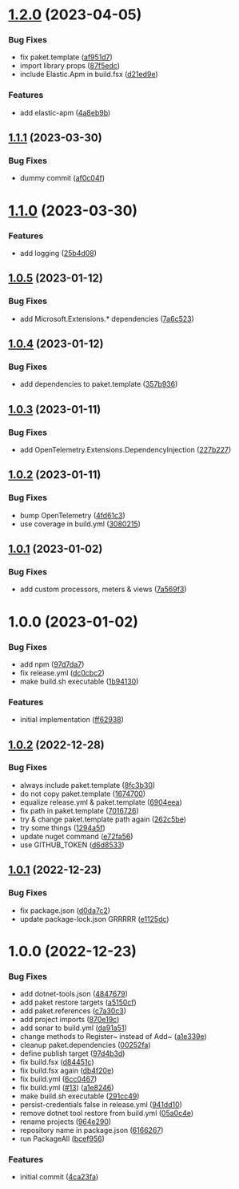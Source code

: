 # [1.2.0](https://github.com/informatievlaanderen/basisregisters-opentelemetry/compare/v1.1.1...v1.2.0) (2023-04-05)


### Bug Fixes

* fix paket.template ([af951d7](https://github.com/informatievlaanderen/basisregisters-opentelemetry/commit/af951d7bab1ab40c4c6d95934b2979fa36391879))
* import library props ([87f5edc](https://github.com/informatievlaanderen/basisregisters-opentelemetry/commit/87f5edc043b2426d2bdce8f9925bafe632c4b9b1))
* include Elastic.Apm in build.fsx ([d21ed9e](https://github.com/informatievlaanderen/basisregisters-opentelemetry/commit/d21ed9e84d205735a02d374a667ddaea08b0ff8b))


### Features

* add elastic-apm ([4a8eb9b](https://github.com/informatievlaanderen/basisregisters-opentelemetry/commit/4a8eb9ba75604526c776b57678bd30a8c41953a3))

## [1.1.1](https://github.com/informatievlaanderen/basisregisters-opentelemetry/compare/v1.1.0...v1.1.1) (2023-03-30)


### Bug Fixes

* dummy commit ([af0c04f](https://github.com/informatievlaanderen/basisregisters-opentelemetry/commit/af0c04f6535de3bf7ee76d0708b521b1f2d1347e))

# [1.1.0](https://github.com/informatievlaanderen/basisregisters-opentelemetry/compare/v1.0.5...v1.1.0) (2023-03-30)


### Features

* add logging ([25b4d08](https://github.com/informatievlaanderen/basisregisters-opentelemetry/commit/25b4d089b1874906fdd7cb5b9a20d89a3d6f255f))

## [1.0.5](https://github.com/informatievlaanderen/basisregisters-opentelemetry/compare/v1.0.4...v1.0.5) (2023-01-12)


### Bug Fixes

* add Microsoft.Extensions.* dependencies ([7a6c523](https://github.com/informatievlaanderen/basisregisters-opentelemetry/commit/7a6c523ebfc9423d33afa698a080d7ebc195e27b))

## [1.0.4](https://github.com/informatievlaanderen/basisregisters-opentelemetry/compare/v1.0.3...v1.0.4) (2023-01-12)


### Bug Fixes

* add dependencies to paket.template ([357b936](https://github.com/informatievlaanderen/basisregisters-opentelemetry/commit/357b9363a6b7e893ff9cb8886ac10b1d8ca2ba5a))

## [1.0.3](https://github.com/informatievlaanderen/basisregisters-opentelemetry/compare/v1.0.2...v1.0.3) (2023-01-11)


### Bug Fixes

* add OpenTelemetry.Extensions.DependencyInjection ([227b227](https://github.com/informatievlaanderen/basisregisters-opentelemetry/commit/227b22761966839a80b5d71a6ad4dc8a3dda66fb))

## [1.0.2](https://github.com/informatievlaanderen/basisregisters-opentelemetry/compare/v1.0.1...v1.0.2) (2023-01-11)


### Bug Fixes

* bump OpenTelemetry ([4fd61c3](https://github.com/informatievlaanderen/basisregisters-opentelemetry/commit/4fd61c32fd2c12e70a6493922922c9ec988ed609))
* use coverage in build.yml ([3080215](https://github.com/informatievlaanderen/basisregisters-opentelemetry/commit/308021567b87d8e98d83d79fcb273ee0dab21db7))

## [1.0.1](https://github.com/informatievlaanderen/basisregisters-opentelemetry/compare/v1.0.0...v1.0.1) (2023-01-02)


### Bug Fixes

* add custom processors, meters & views ([7a569f3](https://github.com/informatievlaanderen/basisregisters-opentelemetry/commit/7a569f35f966aa632aa0439c98a79c9319cdba88))

# 1.0.0 (2023-01-02)


### Bug Fixes

* add npm ([97d7da7](https://github.com/informatievlaanderen/basisregisters-opentelemetry/commit/97d7da70764fa5036f7a9242cbd53a0a64d01225))
* fix release.yml ([dc0cbc2](https://github.com/informatievlaanderen/basisregisters-opentelemetry/commit/dc0cbc2761f6df815bd99917481a580fed3e7e73))
* make build.sh executable ([1b94130](https://github.com/informatievlaanderen/basisregisters-opentelemetry/commit/1b9413060290cce6aa7a32558c99a2f47858a595))


### Features

* initial implementation ([ff62938](https://github.com/informatievlaanderen/basisregisters-opentelemetry/commit/ff62938fc063312e1c71a5d03e506244829c0ce7))

## [1.0.2](https://github.com/informatievlaanderen/basisregisters-dependencyinjection/compare/v1.0.1...v1.0.2) (2022-12-28)


### Bug Fixes

* always include paket.template ([8fc3b30](https://github.com/informatievlaanderen/basisregisters-dependencyinjection/commit/8fc3b30dcccba328e5e09ef696a630d46749f0e5))
* do not copy paket.template ([1674700](https://github.com/informatievlaanderen/basisregisters-dependencyinjection/commit/16747002ecd4babb6f09f64b6fbbb49c639912c3))
* equalize release.yml & paket.template ([6904eea](https://github.com/informatievlaanderen/basisregisters-dependencyinjection/commit/6904eea1bad0af71f465a75b4bcc97749c240507))
* fix path in paket.template ([7016726](https://github.com/informatievlaanderen/basisregisters-dependencyinjection/commit/70167263a84d42813430814060e46470c054c8d7))
* try & change paket.template path again ([262c5be](https://github.com/informatievlaanderen/basisregisters-dependencyinjection/commit/262c5bea5d208d7303b1ec82e00fa3ba6b774bf2))
* try some things ([1294a5f](https://github.com/informatievlaanderen/basisregisters-dependencyinjection/commit/1294a5ff793396832c67206c82d55c52da11c8a4))
* update nuget command ([e72fa56](https://github.com/informatievlaanderen/basisregisters-dependencyinjection/commit/e72fa56779fffecd7a22e1b30dbe32f22aac9420))
* use GITHUB_TOKEN ([d6d8533](https://github.com/informatievlaanderen/basisregisters-dependencyinjection/commit/d6d853365aa36c4c4b7c9b28459213add0769b5f))

## [1.0.1](https://github.com/informatievlaanderen/basisregisters-dependencyinjection/compare/v1.0.0...v1.0.1) (2022-12-23)


### Bug Fixes

* fix package.json ([d0da7c2](https://github.com/informatievlaanderen/basisregisters-dependencyinjection/commit/d0da7c25ca5f433945051206fdfd86e14b2c899c))
* update package-lock.json GRRRRR ([e1125dc](https://github.com/informatievlaanderen/basisregisters-dependencyinjection/commit/e1125dc788ed0e206af3f4418c6587533feb2481))

# 1.0.0 (2022-12-23)


### Bug Fixes

* add dotnet-tools.json ([4847679](https://github.com/informatievlaanderen/basisregisters-dependencyinjection/commit/4847679ebb907e2ba2ab76bd8bb4b9f351d069c5))
* add paket restore targets ([a5150cf](https://github.com/informatievlaanderen/basisregisters-dependencyinjection/commit/a5150cf28c89b6397364833a616a0d8a3d526df1))
* add paket.references ([c7a30c3](https://github.com/informatievlaanderen/basisregisters-dependencyinjection/commit/c7a30c30fbbe689ac38c71072e43aa3969cacad9))
* add project imports ([870e19c](https://github.com/informatievlaanderen/basisregisters-dependencyinjection/commit/870e19cc88e6479e2c1c23d294b96a3f65fdde82))
* add sonar to build.yml ([da91a51](https://github.com/informatievlaanderen/basisregisters-dependencyinjection/commit/da91a5100fbdf7892ab3ef0cb3242d76c062b8d4))
* change methods to Register~ instead of Add~ ([a1e339e](https://github.com/informatievlaanderen/basisregisters-dependencyinjection/commit/a1e339e8937046991b749457f3962cbf50e1cce5))
* cleanup paket.dependencies ([00252fa](https://github.com/informatievlaanderen/basisregisters-dependencyinjection/commit/00252fa3ba500af9ede97f3e6ac153d39a345abe))
* define publish target ([97d4b3d](https://github.com/informatievlaanderen/basisregisters-dependencyinjection/commit/97d4b3d689bbb2692353140168aab54d162ce308))
* fix build.fsx ([d84451c](https://github.com/informatievlaanderen/basisregisters-dependencyinjection/commit/d84451cc969c0a11f3e4337c28f45738d6eba655))
* fix build.fsx again ([db4f20e](https://github.com/informatievlaanderen/basisregisters-dependencyinjection/commit/db4f20e9bdd3e58ded1e59be5194594be6a8e9eb))
* fix build.yml ([6cc0467](https://github.com/informatievlaanderen/basisregisters-dependencyinjection/commit/6cc046770fe2ff95df65f47cdf59abb260eed68e))
* fix build.yml ([#13](https://github.com/informatievlaanderen/basisregisters-dependencyinjection/issues/13)) ([a1e8246](https://github.com/informatievlaanderen/basisregisters-dependencyinjection/commit/a1e82464de24d15e9cf1fdb773fadf3e0bf08e2f))
* make build.sh executable ([291cc49](https://github.com/informatievlaanderen/basisregisters-dependencyinjection/commit/291cc498d90184a3279b5f6b143844960cafe0c3))
* persist-credentials false in release.yml ([941dd10](https://github.com/informatievlaanderen/basisregisters-dependencyinjection/commit/941dd108b8081ccd18f41cc4108efb94b06f1d93))
* remove dotnet tool restore from build.yml ([05a0c4e](https://github.com/informatievlaanderen/basisregisters-dependencyinjection/commit/05a0c4ee092173c61aa6d197d6e32db4f20a18c1))
* rename projects ([964e290](https://github.com/informatievlaanderen/basisregisters-dependencyinjection/commit/964e290da592a35bfb75ac23be8bafb17eb272d9))
* repository name in package.json ([6166267](https://github.com/informatievlaanderen/basisregisters-dependencyinjection/commit/6166267ba915179ec432b2c2a53b44f1287f1911))
* run PackageAll ([bcef956](https://github.com/informatievlaanderen/basisregisters-dependencyinjection/commit/bcef95619f4d8ea48371c031be1ec55fc59575b4))


### Features

* initial commit ([4ca23fa](https://github.com/informatievlaanderen/basisregisters-dependencyinjection/commit/4ca23fa2ee8ba0ab8da4421d67b8da6e88dbdd1d))
